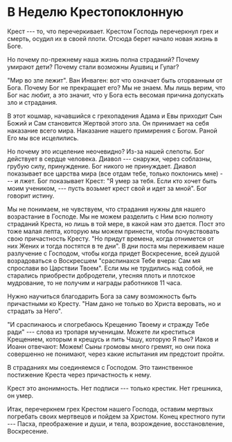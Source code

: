 # В Неделю Крестопоклонную

Крест --- то, что перечеркивает. 
Крестом Господь перечеркнул грех и смерть, осудил их в своей плоти.
Отсюда берет начало новая жизнь в Боге.

Но почему по-прежнему наша жизнь полна страданий? Почему умирают дети? Почему стали возможны Аушвиц и Гулаг?

"Мир во зле лежит". Ван Инваген: вот что означает быть оторванным от Бога. Почему Бог не прекращает его? Мы не знаем. Мы лишь верим, что Бог нас любит, а это значит, что у Бога есть весомая причина допускать зло и страдания. 

В этот кошмар, начавшийся с грехопадения Адама и Евы приходит Сын Божий и Сам становится Жертвой этого зла. Он принимает на себя наказание всего мира. Наказание нашего примирения с Богом. Раной Его мы все исцелились. 

Но почему это исцеление неочевидно? Из-за нашей слепоты. Бог действует в сердце человека. Диавол --- снаружи, через соблазны, грубую силу, принуждение. Бог никого не принуждает. Диавол показывает все царства мира (все отдам тебе, только поклонись мне) --- и лжет. Бог показывает Крест: "Я умер за тебя. Если кто хочет быть моим учеником, --- пусть возьмет крест свой и идет за мной". Бог говорит истину.

Мы не понимаем, не чувствуем, что страдания нужны для нашего возрастание в Господе. Мы не можем разделить с Ним всю полноту страданий Креста, но лишь в той мере, в какой нам это дается. Пост это тоже малая лепта, которую мы можем принести, чтобы почувствовать свою причастность Кресту. "Но придут времена, когда отнимется от них Жених и тогда постятся в те дни". В дни поста мы переживаем наше разлучение с Господом, чтобы когда придет Воскресение, всей душой возрадоваться о Воскресшем "сраспинахся Тебе вчера: Сам мя спрослави во Царствии Твоем". Если мы не трудились над собой, не старались приобрести добродетели, утесняя плоть и плотское мудрование, то не получим и награды работников 11 часа.

Нужно научиться благодарить Бога за саму возможность быть причастными ко Кресту. "Нам дано не только во Христа веровать, но и страдать за Него". 

"И сраспинаюсь и спогребаюсь Крещению Твоему и стражду Тебе ради" --- слова из тропаря мученицам. Можете ли креститься Крещением, которым я крещусь и пить Чашу, которую Я пью? Иаков и Иоанн отвечают: Можем! Сыны громовы много гремят, но они пока совершенно не понимают, через какие испытания им предстоит пройти.

В страданиях мы соединяемся с Господом. Это таинственное постижение Креста через причастность к нему.

Крест это анонимность. Нет подписи --- только крестик. Нет грешника, он умер.


Итак, перечеркнем грех Крестом нашего Господа, оставим мертвых погребать своих мертвецов и пойдем за Христом. Конец крестного пути --- Пасха, преображение и души, и тела, возрождение, восстановление, Воскресение.
